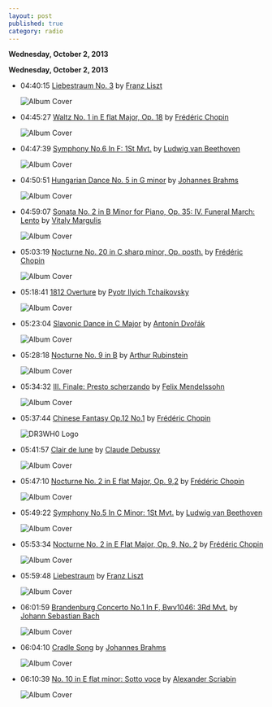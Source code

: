 ```yaml
---
layout: post
published: true
category: radio
---
```


**Wednesday, October  2, 2013**



**Wednesday, October  2, 2013**

*   04:40:15  [Liebestraum No. 3](http://goo.gl/RDGMP6) by [Franz Liszt](http://www.last.fm/music/Franz+Liszt)

    ![Album Cover](http://userserve-ak.last.fm/serve/174s/71714226.jpg "The Piano Works (Jorge Bolet) (disc 1)")

*   04:45:27  [Waltz No. 1 in E flat Major, Op. 18](http://goo.gl/Obvi) by [Frédéric Chopin](http://www.last.fm/music/Frédéric+Chopin)

    ![Album Cover](http://userserve-ak.last.fm/serve/174s/93532311.jpg "Chopin")

*   04:47:39  [Symphony No.6 In F: 1St Mvt.](http://goo.gl/WtaldU) by [Ludwig van Beethoven](http://www.last.fm/music/Ludwig+van+Beethoven)

    ![Album Cover](http://userserve-ak.last.fm/serve/174s/70890578.png "Great Composers - Beethoven")

*   04:50:51  [Hungarian Dance No. 5 in G minor](http://goo.gl/stAMTj) by [Johannes Brahms](http://www.last.fm/music/Johannes+Brahms)

    ![Album Cover](http://userserve-ak.last.fm/serve/174s/41577571.jpg "Classical Masters: Brahms")

*   04:59:07  [Sonata No. 2 in B Minor for Piano, Op. 35: IV. Funeral March: Lento](http://goo.gl/Ny9vrS) by [Vitaly Margulis](http://www.last.fm/music/Vitaly+Margulis)

    ![Album Cover](http://userserve-ak.last.fm/serve/174s/57609823.jpg "The 50 Most Essential Piano Pieces")

*   05:03:19  [Nocturne No. 20 in C sharp minor, Op. posth.](http://goo.gl/UmIZGe) by [Frédéric Chopin](http://www.last.fm/music/Frédéric+Chopin)

    ![Album Cover](http://cdn.last.fm/flatness/catalogue/noimage/2/default_album_medium.png "Me: On Wings of Song")

*   05:18:41  [1812 Overture](http://goo.gl/uufHAF) by [Pyotr Ilyich Tchaikovsky](http://www.last.fm/music/Pyotr+Ilyich+Tchaikovsky)

    ![Album Cover](http://userserve-ak.last.fm/serve/174s/8599455.jpg "101 Famous Classical Masterpieces Volume 5")

*   05:23:04  [Slavonic Dance in C Major](http://goo.gl/v358QO) by [Antonín Dvořák](http://www.last.fm/music/Antonín+Dvořák)

    ![Album Cover](http://cdn.last.fm/flatness/catalogue/noimage/2/default_album_medium.png "Two Pianos/Eight Hands (American Piano Quartet)")

*   05:28:18  [Nocturne No. 9 in B](http://goo.gl/L8L0Ef) by [Arthur Rubinstein](http://www.last.fm/music/Arthur+Rubinstein)

    ![Album Cover](http://userserve-ak.last.fm/serve/174s/32953313.jpg "Rubinstein: Chopin - Nocturnes")

*   05:34:32  [III. Finale: Presto scherzando](http://goo.gl/Qzq9Oc) by [Felix Mendelssohn](http://www.last.fm/music/Felix+Mendelssohn)

    ![Album Cover](http://userserve-ak.last.fm/serve/174s/69509796.jpg "MENDELSSOHN: Piano Concertos Nos. 1 and 2 / Capriccio Brillant / Rondo Brillant")

*   05:37:44  [Chinese Fantasy Op.12 No.1](http://goo.gl/bxTW32) by [Frédéric Chopin](http://www.last.fm/music/Frédéric+Chopin)

    ![DR3WH0 Logo](https://dl.dropboxusercontent.com/u/8239797/DR3WH0.png "DR3WH0 RadioBlog")

*   05:41:57  [Clair de lune](http://goo.gl/tvq8v6) by [Claude Debussy](http://www.last.fm/music/Claude+Debussy)

    ![Album Cover](http://userserve-ak.last.fm/serve/174s/9570309.jpg "Klavierwerke: Clair de Lune")

*   05:47:10  [Nocturne No. 2 in E flat Major, Op. 9,2](http://goo.gl/jvV65Y) by [Frédéric Chopin](http://www.last.fm/music/Frédéric+Chopin)

    ![Album Cover](http://userserve-ak.last.fm/serve/174s/93532311.jpg "Chopin")

*   05:49:22  [Symphony No.5 In C Minor: 1St Mvt.](http://goo.gl/w2Pjdy) by [Ludwig van Beethoven](http://www.last.fm/music/Ludwig+van+Beethoven)

    ![Album Cover](http://userserve-ak.last.fm/serve/174s/70890578.png "Great Composers - Beethoven")

*   05:53:34  [Nocturne No. 2 in E Flat Major, Op. 9, No. 2](http://goo.gl/0EIzxn) by [Frédéric Chopin](http://www.last.fm/music/Frédéric+Chopin)

    ![Album Cover](http://userserve-ak.last.fm/serve/174s/10137015.jpg "CHOPIN: Nocturnes and Scherzi (Rubinstein) (1936-1937)")

*   05:59:48  [Liebestraum](http://goo.gl/2yVnfG) by [Franz Liszt](http://www.last.fm/music/Franz+Liszt)

    ![Album Cover](http://userserve-ak.last.fm/serve/174s/19485595.jpg "More Bedtime Serenades - Soothing Classics for a Perfect Night's Sleep")

*   06:01:59  [Brandenburg Concerto No.1 In F, Bwv1046: 3Rd Mvt.](http://goo.gl/4VAkH9) by [Johann Sebastian Bach](http://www.last.fm/music/Johann+Sebastian+Bach)

    ![Album Cover](http://userserve-ak.last.fm/serve/174s/46165847.jpg "Great Composers - JS Bach")

*   06:04:10  [Cradle Song](http://goo.gl/Iqg1vt) by [Johannes Brahms](http://www.last.fm/music/Johannes+Brahms)

    ![Album Cover](http://userserve-ak.last.fm/serve/174s/41577571.jpg "Classical Masters: Brahms")

*   06:10:39  [No. 10 in E flat minor: Sotto voce](http://goo.gl/T8ARy9) by [Alexander Scriabin](http://www.last.fm/music/Alexander+Scriabin)

    ![Album Cover](http://userserve-ak.last.fm/serve/174s/10155423.jpg "SCRIABIN: Mazurkas (Complete)")

